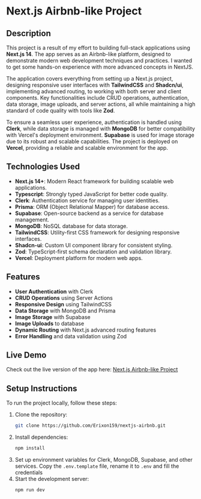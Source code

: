 # Next.js Airbnb-like Project

## Description

This project is a result of my effort to building full-stack applications using **Next.js 14**. The app serves as an Airbnb-like platform, designed to demonstrate modern web development techniques and practices. I wanted to get some hands-on experience with more advanced concepts in NextJS.

The application covers everything from setting up a Next.js project, designing responsive user interfaces with **TailwindCSS** and **Shadcn/ui**, implementing advanced routing, to working with both server and client components. Key functionalities include CRUD operations, authentication, data storage, image uploads, and server actions, all while maintaining a high standard of code quality with tools like **Zod**.

To ensure a seamless user experience, authentication is handled using **Clerk**, while data storage is managed with **MongoDB** for better compatibility with Vercel's deployment environment. **Supabase** is used for image storage due to its robust and scalable capabilities. The project is deployed on **Vercel**, providing a reliable and scalable environment for the app.

## Technologies Used

- **Next.js 14+**: Modern React framework for building scalable web applications.
- **Typescript**: Strongly typed JavaScript for better code quality.
- **Clerk**: Authentication service for managing user identities.
- **Prisma**: ORM (Object Relational Mapper) for database access.
- **Supabase**: Open-source backend as a service for database management.
- **MongoDB**: NoSQL database for data storage.
- **TailwindCSS**: Utility-first CSS framework for designing responsive interfaces.
- **Shadcn-ui**: Custom UI component library for consistent styling.
- **Zod**: TypeScript-first schema declaration and validation library.
- **Vercel**: Deployment platform for modern web apps.

## Features

- **User Authentication** with Clerk
- **CRUD Operations** using Server Actions
- **Responsive Design** using TailwindCSS
- **Data Storage** with MongoDB and Prisma
- **Image Storage** with Supabase
- **Image Uploads** to database
- **Dynamic Routing** with Next.js advanced routing features
- **Error Handling** and data validation using Zod

## Live Demo

Check out the live version of the app here: [Next.js Airbnb-like Project](https://nextjs-airbnb-opal.vercel.app/)

## Setup Instructions

To run the project locally, follow these steps:

1. Clone the repository:
   ```bash
   git clone https://github.com/Erixon159/nextjs-airbnb.git
2. Install dependencies:
   ```bash
   npm install
3. Set up environment variables for Clerk, MongoDB, Supabase, and other services. Copy the `.env.template` file, rename it to `.env` and fill the credentials
4. Start the development server:
   ```bash
   npm run dev
